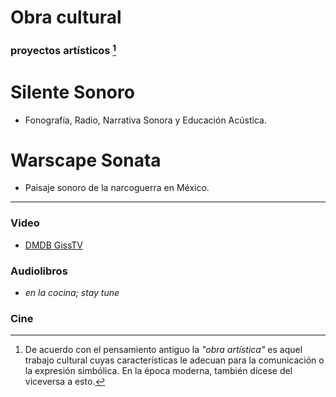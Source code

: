 # Obra cultural
### proyectos artísticos [^1]

<h1 class=".btn"> Silente Sonoro </h1>

 - Fonografía, Radio, Narrativa Sonora y Educación Acústica.

<h1 class=".btn"> Warscape Sonata </h1>

 - Paisaje sonoro de la narcoguerra en México.

---

### Video
 - [DMDB GissTV](http://giss.tv/dmmdb/index.php?channel=vlax "Kill TV! LOL")
 
### Audiolibros
 - _en la cocina; stay tune_

### Cine



[^1]: De acuerdo con el pensamiento antiguo la _"obra artística"_ es aquel trabajo cultural cuyas características le adecuan para la comunicación o la expresión simbólica. En la época moderna, también dícese del viceversa a esto.

